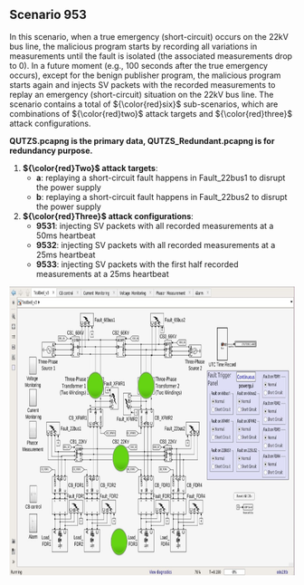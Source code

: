 ## Scenario 953
In this scenario,  when a true emergency (short-circuit) occurs on the 22kV bus line, the malicious program starts by recording all variations in measurements until the fault is isolated (the associated measurements drop to 0). In a future moment (e.g., 100 seconds after the true emergency occurs), except for the benign publisher program, the malicious program starts again and injects SV packets with the recorded measurements to replay an emergency (short-circuit) situation on the 22kV bus line. The scenario contains a total of ${\color{red}six}$ sub-scenarios, which are combinations of ${\color{red}two}$ attack targets and ${\color{red}three}$ attack configurations.

**QUTZS.pcapng is the primary data, QUTZS_Redundant.pcapng is for redundancy purpose.**

1. **${\color{red}Two}$ attack targets**: 
   - **a**: replaying a short-circuit fault happens in Fault_22bus1 to disrupt the power supply
   - **b**: replaying a short-circuit fault happens in Fault_22bus2 to disrupt the power supply
2. **${\color{red}Three}$ attack configurations**:
   - **9531**: injecting SV packets with all recorded measurements at a 50ms heartbeat
   - **9532**: injecting SV packets with all recorded measurements at a 25ms heartbeat
   - **9533**: injecting SV packets with the first half recorded measurements at a 25ms heartbeat

<img src="https://github.com/CSCRC-SCREED/QUT-ZSS-2023-SV/blob/main/Datasets/PrimaryPlant.jpg" alt="" width="800" height="510" />